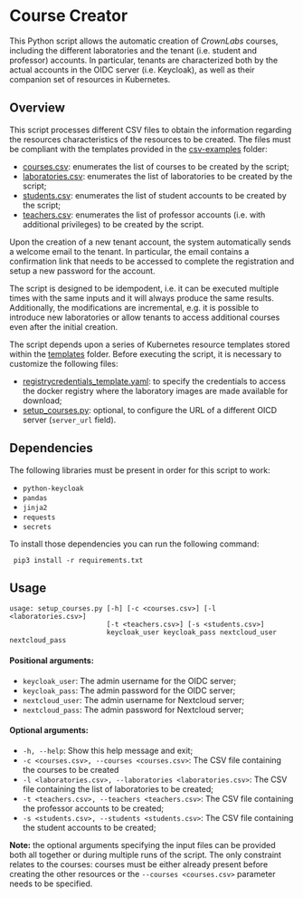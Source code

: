 # Course Creator
This Python script allows the automatic creation of *CrownLabs* courses, including the different laboratories and the tenant (i.e. student and professor) accounts. In particular, tenants are characterized both by the actual accounts in the OIDC server (i.e. Keycloak), as well as their companion set of resources in Kubernetes.

## Overview
This script processes different CSV files to obtain the information regarding the resources characteristics of the resources to be created. The files must be compliant with the templates provided in the [csv-examples](csv-examples) folder:

* [courses.csv](csv-examples/courses.csv): enumerates the list of courses to be created by the script;
* [laboratories.csv](csv-examples/laboratories.csv): enumerates the list of laboratories to be created by the script;
* [students.csv](csv-examples/students.csv): enumerates the list of student accounts to be created by the script;
* [teachers.csv](csv-examples/teachers.csv): enumerates the list of professor accounts (i.e. with additional privileges) to be created by the script.

Upon the creation of a new tenant account, the system automatically sends a welcome email to the tenant. In particular, the email contains a confirmation link that needs to be accessed to complete the registration and setup a new password for the account.

The script is designed to be idempodent, i.e. it can be executed multiple times with the same inputs and it will always produce the same results. Additionally, the modifications are incremental, e.g. it is possible to introduce new laboratories or allow tenants to access additional courses even after the initial creation.

The script depends upon a series of Kubernetes resource templates stored within the [templates](templates) folder. Before executing the script, it is necessary to customize the following files:
- [registrycredentials_template.yaml](templates/registrycredentials_template.yaml): to specify the credentials to access the docker registry where the laboratory images are made available for download;
- [setup_courses.py](setup_courses.py): optional, to configure the URL of a different OICD server (`server_url` field).

## Dependencies
The following libraries must be present in order for this script to work:
- `python-keycloak`
- `pandas`
- `jinja2`
- `requests`
- `secrets`

To install those dependencies you can run the following command:
````
 pip3 install -r requirements.txt
````

## Usage

```
usage: setup_courses.py [-h] [-c <courses.csv>] [-l <laboratories.csv>]
                        [-t <teachers.csv>] [-s <students.csv>]
                        keycloak_user keycloak_pass nextcloud_user nextcloud_pass
```

#### Positional arguments:

* `keycloak_user`: The admin username for the OIDC server;
* `keycloak_pass`: The admin password for the OIDC server;
* `nextcloud_user`: The admin username for Nextcloud server;
* `nextcloud_pass`: The admin password for Nextcloud server;

#### Optional arguments:

* `-h, --help`: Show this help message and exit;
* `-c <courses.csv>, --courses <courses.csv>`: The CSV file containing the courses to be created
* `-l <laboratories.csv>, --laboratories <laboratories.csv>`: The CSV file containing the list of laboratories to be created;
* `-t <teachers.csv>, --teachers <teachers.csv>`: The CSV file containing the professor accounts to be created;
* `-s <students.csv>, --students <students.csv>`: The CSV file containing the student accounts to be created;

**Note:** the optional arguments specifying the input files can be provided both all together or during multiple runs of the script. The only constraint relates to the courses: courses must be either already present before creating the other resources or the `--courses <courses.csv>` parameter needs to be specified.

